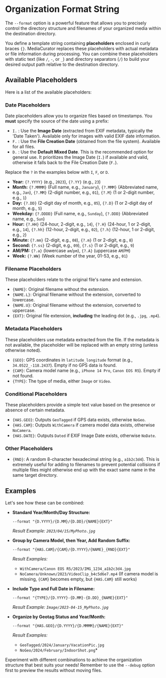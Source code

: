 # Organization Format String

The `--format` option is a powerful feature that allows you to precisely control the directory structure and filenames of your organized media within the destination directory.

You define a template string containing **placeholders** enclosed in curly braces `{}`. MediaCurator replaces these placeholders with actual metadata or file information during processing. You can combine these placeholders with static text (like `/`, `-`, or `_`) and directory separators (`/`) to build your desired output path relative to the destination directory.

## Available Placeholders

Here is a list of the available placeholders:

### Date Placeholders

Date placeholders allow you to organize files based on timestamps. You **must** specify the source of the date using a prefix:

- `I.` : Use the **Image Date** (extracted from EXIF metadata, typically the 'Date Taken'). Available only for images with valid EXIF date information.
- `F.` : Use the **File Creation Date** (obtained from the file system). Available for all files.
- `D.` : Use the **Default Mixed Date**. This is the recommended option for general use. It prioritizes the Image Date (`I.`) if available and valid, otherwise it falls back to the File Creation Date (`F.`).

Replace the `?` in the examples below with `I`, `F`, or `D`.

- **Year:** `{?.YYYY}` (e.g., `2023`), `{?.YY}` (e.g., `23`)
- **Month:** `{?.MMMM}` (Full name, e.g., `January`), `{?.MMM}` (Abbreviated name, e.g., `Jan`), `{?.MM}` (2-digit number, e.g., `01`), `{?.M}` (1 or 2-digit number, e.g., `1`)
- **Day:** `{?.DD}` (2-digit day of month, e.g., `05`), `{?.D}` (1 or 2-digit day of month, e.g., `5`)
- **Weekday:** `{?.DDDD}` (Full name, e.g., `Sunday`), `{?.DDD}` (Abbreviated name, e.g., `Sun`)
- **Hour:** `{?.HH}` (24-hour, 2-digit, e.g., `14`), `{?.H}` (24-hour, 1 or 2-digit, e.g., `14`), `{?.hh}` (12-hour, 2-digit, e.g., `02`), `{?.h}` (12-hour, 1 or 2-digit, e.g., `2`)
- **Minute:** `{?.mm}` (2-digit, e.g., `08`), `{?.m}` (1 or 2-digit, e.g., `8`)
- **Second:** `{?.ss}` (2-digit, e.g., `09`), `{?.s}` (1 or 2-digit, e.g., `9`)
- **AM/PM:** `{?.a}` (lowercase `am`/`pm`), `{?.A}` (uppercase `AM`/`PM`)
- **Week:** `{?.WW}` (Week number of the year, 01-53, e.g., `01`)

### Filename Placeholders

These placeholders relate to the original file's name and extension.

- `{NAME}`: Original filename without the extension.
- `{NAME.L}`: Original filename without the extension, converted to lowercase.
- `{NAME.U}`: Original filename without the extension, converted to uppercase.
- `{EXT}`: Original file extension, **including** the leading dot (e.g., `.jpg`, `.mp4`).

### Metadata Placeholders

These placeholders use metadata extracted from the file. If the metadata is not available, the placeholder will be replaced with an empty string (unless otherwise noted).

- `{GEO}`: GPS coordinates in `latitude_longitude` format (e.g., `34.0522_-118.2437`). Empty if no GPS data is found.
- `{CAM}`: Camera model name (e.g., `iPhone 14 Pro`, `Canon EOS R5`). Empty if not found.
- `{TYPE}`: The type of media, either `Image` or `Video`.

### Conditional Placeholders

These placeholders provide a simple text value based on the presence or absence of certain metadata.

- `{HAS.GEO}`: Outputs `GeoTagged` if GPS data exists, otherwise `NoGeo`.
- `{HAS.CAM}`: Outputs `WithCamera` if camera model data exists, otherwise `NoCamera`.
- `{HAS.DATE}`: Outputs `Dated` if EXIF Image Date exists, otherwise `NoDate`.

### Other Placeholders

- `{RND}`: A random 8-character hexadecimal string (e.g., `a1b2c3d4`). This is extremely useful for adding to filenames to prevent potential collisions if multiple files might otherwise end up with the exact same name in the same target directory.

## Examples

Let's see how these can be combined:

- **Standard Year/Month/Day Structure:**

  ```
  --format "{D.YYYY}/{D.MM}/{D.DD}/{NAME}{EXT}"
  ```

  _Result Example: `2023/04/15/MyPhoto.jpg`_

- **Group by Camera Model, then Year, Add Random Suffix:**

  ```
  --format "{HAS.CAM}/{CAM}/{D.YYYY}/{NAME}_{RND}{EXT}"
  ```

  _Result Examples:_

  - `WithCamera/Canon EOS R5/2023/IMG_1234_a1b2c3d4.jpg`
  - `NoCamera/Unknown/2023/VideoClip_b4c5d6e7.mp4` (If camera model is missing, `{CAM}` becomes empty, but `{HAS.CAM}` still works)

- **Include Type and Full Date in Filename:**

  ```
  --format "{TYPE}/{D.YYYY}-{D.MM}-{D.DD}_{NAME}{EXT}"
  ```

  _Result Example: `Image/2023-04-15_MyPhoto.jpg`_

- **Organize by Geotag Status and Year/Month:**
  ```
  --format "{HAS.GEO}/{D.YYYY}/{D.MMMM}/{NAME}{EXT}"
  ```
  _Result Examples:_
  - `GeoTagged/2024/January/VacationPic.jpg`
  - `NoGeo/2024/February/IndoorShot.png`\*

Experiment with different combinations to achieve the organization structure that best suits your needs! Remember to use the `--debug` option first to preview the results without moving files.
